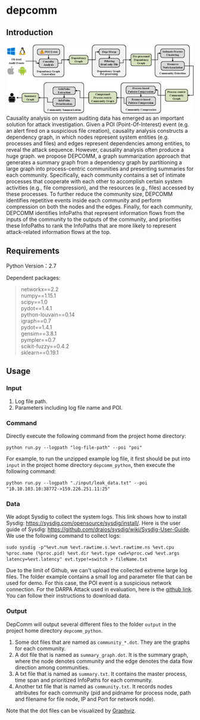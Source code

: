 # depcomm
## Introduction
![Workflow of DepComm](https://github.com/ieeesp2021sub/depcomm/blob/main/DepComm%20overview.png)
Causality analysis on system auditing data has emerged as an important solution for attack investigation.
Given a POI (Point-Of-Interest) event (e.g. an alert fired on a  suspicious file creation), causality analysis constructs a dependency graph, in which nodes represent system entities (e.g. processes and files) and edges represent dependencies among entities, to reveal the attack sequence.
However, causality analysis often produce a huge graph.
we propose DEPCOMM, a graph summarization approach that generates a summary graph from a dependency graph by partitioning a large graph into process-centric communities and presenting summaries for each community. Specifically, each community contains a set of
intimate processes that cooperate with each other to accomplish
certain system activities (e.g., file compression), and the resources
(e.g., files) accessed by these processes. To further reduce the
community size, DEPCOMM identifies repetitive events inside
each community and perform compression on both the nodes
and the edges. Finally, for each community, DEPCOMM identifies
InfoPaths that represent information flows from the inputs of the
community to the outputs of the community, and priorities these
InfoPaths to rank the InfoPaths that are more likely to represent
attack-related information flows at the top.

## Requirements
Python Version：2.7  

Dependent packages:  
> networkx==2.2  
> numpy==1.15.1  
> scipy==1.0  
> pydot==1.4.1  
> python-louvain==0.14  
> igraph==0.7  
> pydot==1.4.1  
> gensim==3.8.1  
> pympler==0.7  
> scikit-fuzzy==0.4.2  
> sklearn==0.19.1  

## Usage
### Input
1. Log file path.
2. Parameters including log file name and POI.
### Command
Directly execute the following command from the project home directory:<br/>

	python run.py --logpath "log-file-path" --poi "poi" 

For example, to run the unzipped example log file, it first should be put into ``input`` in the project home directory ``depcomm_python``, then execute the following command:

    python run.py --logpath "./input/leak_data.txt" --poi "10.10.103.10:38772->159.226.251.11:25"

### Data
We adopt Sysdig to collect the system logs. This link shows how to install Sysdig: https://sysdig.com/opensource/sysdig/install/. Here is the user guide of Sysdig: https://github.com/draios/sysdig/wiki/Sysdig-User-Guide.  
We use the following command to collect logs:<br/>

    sudo sysdig -p"%evt.num %evt.rawtime.s.%evt.rawtime.ns %evt.cpu %proc.name (%proc.pid) %evt.dir %evt.type cwd=%proc.cwd %evt.args latency=%evt.latency" evt.type!=switch > fileName.txt  

Due to the limit of Github, we can't upload the collected extreme large log files.
The folder example contains a small log and parameter file that can be used for demo.
For this case, the POI event is a suspicious network connection.
For the DARPA Attack used in evaluation, here is the [github link](https://github.com/darpa-i2o/Transparent-Computing). 
You can follow their instructions to download data.  
### Output
DepComm will output several different files to the folder ``output`` in the project home directory ``depcomm_python``.
1. Some dot files that are named as ``community_*.dot``. They are the graphs for each community. 
2. A dot file that is named as ``summary_graph.dot``. It is the summary graph, where the node denotes community and the edge denotes the data flow direction among communities.
3. A txt file that is named as ``summary.txt``. It contains the master process, time span and prioritized InfoPaths for each community.
4. Another txt file that is named as ``community.txt``. It records nodes attributes for each community (pid and pidname for process node, path and filename for file node, IP and Port for network node).  

Note that the dot files can be visualized by [Graphviz](https://github.com/xflr6/graphviz).
